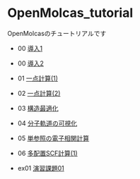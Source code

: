 # OpenMolcas_tutorial

OpenMolcasのチュートリアルです

- 00 [導入1](00_introduction.md)
- 00 [導入2](00_visualize.md)
- 01 [一点計算(1)](01_sp1.md)
- 02 [一点計算(2)](02_sp2.md)
- 03 [構造最適化](03_geom_opt.md)
- 04 [分子軌道の可視化](04_visualization.md)
- 05 [単参照の電子相関計算](05_correlation.md)
- 06 [多配置SCF計算(1)](06_MCSCF1.md)

- ex01 [演習課題01](ex01.md)
